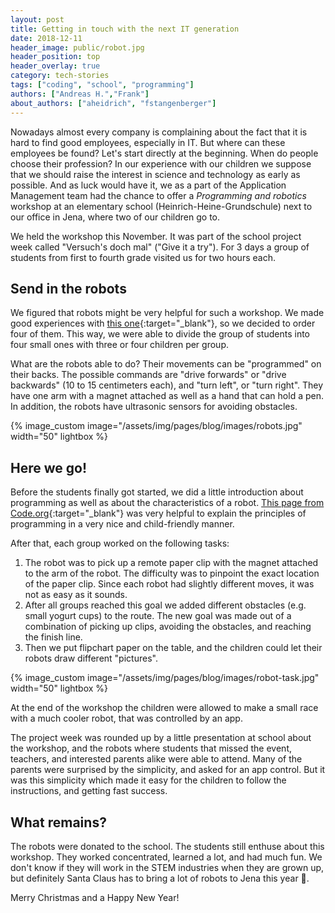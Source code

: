 ```yaml
---
layout: post
title: Getting in touch with the next IT generation
date: 2018-12-11
header_image: public/robot.jpg
header_position: top
header_overlay: true
category: tech-stories
tags: ["coding", "school", "programming"]
authors: ["Andreas H.","Frank"]
about_authors: ["aheidrich", "fstangenberger"]
---
```


Nowadays almost every company is complaining about the fact that it is hard to find good employees, especially in IT.
But where can these employees be found?
Let's start directly at the beginning.
When do people choose their profession?
In our experience with our children we suppose that we should raise the interest in science and technology as early as possible.
And as luck would have it, we as a part of the Application Management team had the chance to offer a *Programming and robotics* workshop at an elementary school (Heinrich-Heine-Grundschule) next to our office in Jena, where two of our children go to.

We held the workshop this November.
It was part of the school project week called "Versuch's doch mal" ("Give it a try").
For 3 days a group of students from first to fourth grade visited us for two hours each.

## Send in the robots

We figured that robots might be very helpful for such a workshop.
We made good experiences with [this one](https://www.clementoni.com/de/59054-mein-roboter-mc-40/){:target="_blank"}, so we decided to order four of them.
This way, we were able to divide the group of students into four small ones with three or four children per group. 

What are the robots able to do?
Their movements can be "programmed" on their backs.
The possible commands are "drive forwards" or "drive backwards" (10 to 15 centimeters each), and "turn left", or "turn right".
They have one arm with a magnet attached as well as a hand that can hold a pen.
In addition, the robots have ultrasonic sensors for avoiding obstacles.

{% image_custom image="/assets/img/pages/blog/images/robots.jpg" width="50" lightbox %}

## Here we go!

Before the students finally got started, we did a little introduction about programming as well as about the characteristics of a robot.
[This page from Code.org](https://studio.code.org/projects/frozen/){:target="_blank"} was very helpful to explain the principles of programming in a very nice and child-friendly manner.

After that, each group worked on the following tasks:

1. The robot was to pick up a remote paper clip with the magnet attached to the arm of the robot.
The difficulty was to pinpoint the exact location of the paper clip.
Since each robot had slightly different moves, it was not as easy as it sounds.
2. After all groups reached this goal we added different obstacles (e.g. small yogurt cups) to the route. The new goal was made out of a combination of picking up clips, avoiding the obstacles, and reaching the finish line. 
3. Then we put flipchart paper on the table, and the children could let their robots draw different "pictures".

{% image_custom image="/assets/img/pages/blog/images/robot-task.jpg" width="50" lightbox %}

At the end of the workshop the children were allowed to make a small race with a much cooler robot, that was controlled by an app.

The project week was rounded up by a little presentation at school about the workshop, and the robots where students that missed the event, teachers, and interested parents alike were able to attend.
Many of the parents were surprised by the simplicity, and asked for an app control.
But it was this simplicity which made it easy for the children to follow the instructions, and getting fast success.

## What remains?

The robots were donated to the school.
The students still enthuse about this workshop.
They worked concentrated, learned a lot, and had much fun.
We don't know if they will work in the STEM industries when they are grown up, but definitely Santa Claus has to bring a lot of robots to Jena this year 🙂.

Merry Christmas and a Happy New Year!